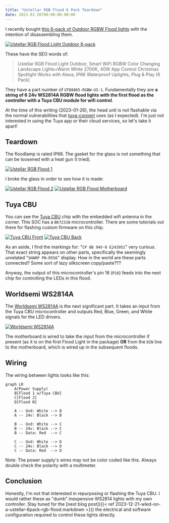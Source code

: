 ```yaml
---
title: "Ustellar RGB Flood 6 Pack Teardown"
date: 2023-01-26T00:00:00-00:00
---
```


I recently bought [this 6-pack of Outdoor RGBW Flood lights](https://www.amazon.com/gp/product/B09ZY5QP6K/) with the intention of disassembling them.

[![Ustellar RGB Flood Light Outdoor 6-pack](/uploads/2023-01-26-ustellar-6pack-rgbw-flood-teardown/ustellar-6pack.thumb.jpg)](/uploads/2023-01-26-ustellar-6pack-rgbw-flood-teardown/ustellar-6pack.jpg)


These have the SEO words of:

> Ustellar RGB Flood Light Outdoor, Smart WiFi RGBW Color Changing Landscape Lights+Warm White 2700K, 40W App Control Christmas Spotlight Works with Alexa, IP66 Waterproof Uplights, Plug & Play (6 Pack) 

They have a part number of `UT88865-RGBW-US-1`.
Fundamentally they are **a string of 6 24v WS2814A RGBW flood lights with the first flood as the controller with a Tuya CBU module for wifi control**.

At the time of this writing (2023-01-26), the head unit is not flashable via the normal vulnerabilities that [tuya-convert](https://github.com/ct-Open-Source/tuya-convert) uses (as I expected).
I'm just not interested in using the Tuya app or their cloud services, so let's take it apart!

## Teardown

The floodlamp is rated IP66.
The gasket for the glass is not something that can be loosened with a heat gun (I tried).

[![Ustellar RGB Flood 1](/uploads/2023-01-26-ustellar-6pack-rgbw-flood-teardown/ustellar-1.thumb.jpg)](/uploads/2023-01-26-ustellar-6pack-rgbw-flood-teardown/ustellar-1.jpg)

I broke the glass in order to see how it is made:

[![Ustellar RGB Flood 2](/uploads/2023-01-26-ustellar-6pack-rgbw-flood-teardown/ustellar-2.thumb.jpg)](/uploads/2023-01-26-ustellar-6pack-rgbw-flood-teardown/ustellar-2.jpg)
[![Ustellar RGB Flood Motherboard](/uploads/2023-01-26-ustellar-6pack-rgbw-flood-teardown/ustellar-motherboard.thumb.jpg)](/uploads/2023-01-26-ustellar-6pack-rgbw-flood-teardown/ustellar-motherboard.jpg)

## Tuya CBU

You can see the [Tuya CBU](https://developer.tuya.com/en/docs/iot/cbu-module-datasheet?id=Ka07pykl5dk4u) chip with the embedded wifi antenna in the corner.
This SOC has a `BK7231N` microcontroller.
There are some tutorials out there for flashing custom firmware on this chip.

[![Tuya CBU Front](/uploads/2023-01-26-ustellar-6pack-rgbw-flood-teardown/tuya-cbu-front.thumb.png)](/uploads/2023-01-26-ustellar-6pack-rgbw-flood-teardown/tuya-cbu-front.png)
[![Tuya CBU Back](/uploads/2023-01-26-ustellar-6pack-rgbw-flood-teardown/tuya-cbu-back.thumb.png)](/uploads/2023-01-26-ustellar-6pack-rgbw-flood-teardown/tuya-cbu-back.png)

As an aside, I find the markings for: "`CP 8B 94V-0 E243951`" very curious.
That exact string appears on other parts, specifically the seemingly unrelated "`SHARP PN-R556`" display.
How in the world are these parts connected?
Some sort of lazy silkscreen copy/paste???

Anyway, the output of this microcontroller's pin 16 (`P16`) feeds into the next chip for controlling the LEDs in this flood.

## Worldsemi WS2814A

The [Worldsemi WS2814A](https://www.lcsc.com/product-detail/LED-Drivers_Worldsemi-WS2814A_C2920044.html) is the next significant part.
It takes an input from the Tuya CBU microcontroller and outputs Red, Blue, Green, and White signals for the LED drivers.

[![Worldsemi WS2814A](/uploads/2023-01-26-ustellar-6pack-rgbw-flood-teardown/worldsemi-ws2814a.thumb.png)](/uploads/2023-01-26-ustellar-6pack-rgbw-flood-teardown/worldsemi-ws2814a.png)

The motherboard is wired to take the input from the microcontroller if present (as it is on the first Flood Light in the package) **OR** from the `DIN` line to the motherboard, which is wired up in the subsequent floods.

## Wiring

The wiring between lights looks like this:

```mermaid
graph LR
    A(Power Supply)
    B[Flood 1 w/Tuya CBU]
    C[Flood 2]
    D[Flood N]

    A -- Gnd: White --> B
    A -- 24v: Black --> B
    
    B -- Gnd: White --> C
    B -- 24v: Black --> C
    B -- Data: Red  --> C

    C -- Gnd: White --> D
    C -- 24v: Black --> D
    C -- Data: Red  --> D
```

Note: The power supply's wires may not be color coded like this.
Always double check the polarity with a multimeter.

## Conclusion

Honestly, I'm not that interested in repurposing or flashing the Tuya CBU.
I would rather these as "dumb" inexpensive WS2814 lights with my own controller.
Stay tuned for the [next blog post]({{< ref 2023-12-21-wled-on-a-ustellar-6pack-rgb-flood.markdown >}}) the electrical and software configuration required to control these lights directly.
